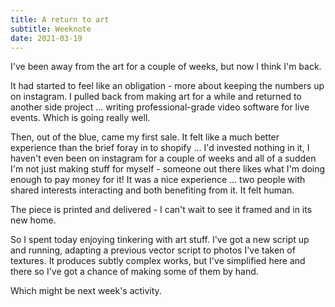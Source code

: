 ```yaml
---
title: A return to art
subtitle: Weeknote
date: 2021-03-19
---
```


I've been away from the art for a couple of weeks, but now I think I'm back. 

It had started to feel like an obligation - more about keeping the numbers up on instagram. I pulled back from making art for a while and returned to another side project ... writing professional-grade video software for live events. Which is going really well. 

Then, out of the blue, came my first sale. It felt like a much better experience than the brief foray in to shopify ... I'd invested nothing in it, I haven't even been on instagram for a couple of weeks and all of a sudden I'm not just making stuff for myself - someone out there likes what I'm doing enough to pay money for it! It was a nice experience ... two people with shared interests interacting and both benefiting from it. It felt human. 

The piece is printed and delivered - I can't wait to see it framed and in its new home. 

So I spent today enjoying tinkering with art stuff. I've got a new script up and running, adapting a previous vector script to photos I've taken of textures. It produces subtly complex works, but I've simplified here and there so I've got a chance of making some of them by hand. 

Which might be next week's activity. 
        

      